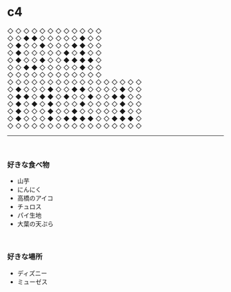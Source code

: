 # c4

◇ ◇ ◇ ◇ ◇ ◇ ◇ ◇ ◇ ◇ ◇ ◇  
◇ ◇ ◆ ◆ ◇ ◇ ◇ ◇ ◇ ◆ ◇ ◇  
◇ ◆ ◇ ◇ ◆ ◇ ◇ ◇ ◆ ◆ ◇ ◇  
◇ ◆ ◇ ◇ ◇ ◇ ◇ ◆ ◇ ◆ ◇ ◇  
◇ ◆ ◇ ◇ ◆ ◇ ◇ ◆ ◆ ◆ ◆ ◇  
◇ ◇ ◆ ◆ ◇ ◇ ◇ ◇ ◇ ◆ ◇ ◇  
◇ ◇ ◇ ◇ ◇ ◇ ◇ ◇ ◇ ◇ ◇ ◇  
◇ ◇ ◇ ◇ ◇ ◇ ◇ ◇ ◇ ◇ ◇ ◇ ◇ ◇ ◇ ◇ ◇  
◇ ◆ ◇ ◇ ◇ ◆ ◇ ◇ ◆ ◆ ◇ ◇ ◇ ◇ ◆ ◇ ◇  
◇ ◆ ◆ ◇ ◆ ◆ ◇ ◆ ◇ ◇ ◆ ◇ ◇ ◆ ◆ ◇ ◇  
◇ ◆ ◇ ◆ ◇ ◆ ◇ ◇ ◇ ◆ ◇ ◇ ◇ ◇ ◆ ◇ ◇  
◇ ◆ ◇ ◇ ◇ ◆ ◇ ◇ ◆ ◇ ◇ ◇ ◇ ◇ ◆ ◇ ◇  
◇ ◆ ◇ ◇ ◇ ◆ ◇ ◆ ◆ ◆ ◆ ◇ ◇ ◆ ◆ ◆ ◇  
◇ ◇ ◇ ◇ ◇ ◇ ◇ ◇ ◇ ◇ ◇ ◇ ◇ ◇ ◇ ◇ ◇  

---
<br>
<!-- NEXT INDENT -->

### 好きな食べ物
 * 山芋
 * にんにく
 * 高橋のアイコ
 * チュロス
 * パイ生地
 * 大葉の天ぷら

<br>

### 好きな場所
 * ディズニー
 * ミューゼス

<br>